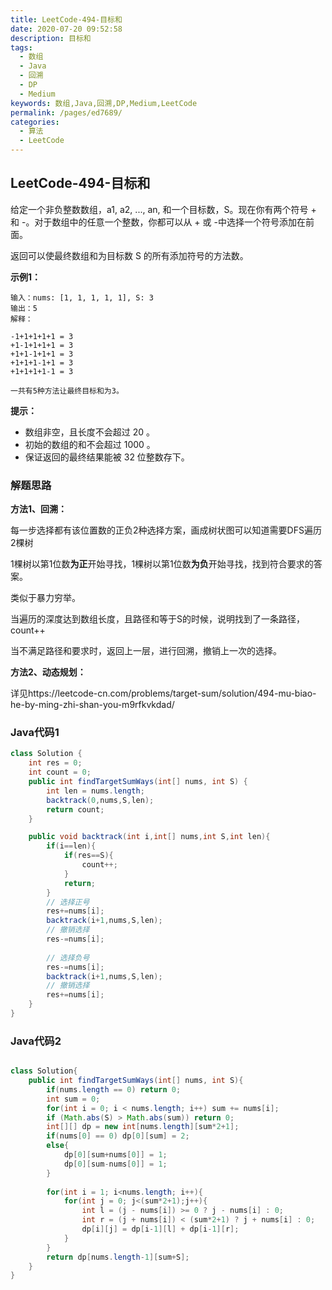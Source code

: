 ```yaml
---
title: LeetCode-494-目标和
date: 2020-07-20 09:52:58
description: 目标和
tags: 
  - 数组
  - Java
  - 回溯
  - DP
  - Medium
keywords: 数组,Java,回溯,DP,Medium,LeetCode
permalink: /pages/ed7689/
categories: 
  - 算法
  - LeetCode
---
```


## LeetCode-494-目标和

给定一个非负整数数组，a1, a2, ..., an, 和一个目标数，S。现在你有两个符号 + 和 -。对于数组中的任意一个整数，你都可以从 + 或 -中选择一个符号添加在前面。

返回可以使最终数组和为目标数 S 的所有添加符号的方法数。

<!--more-->

**示例1：**

```
输入：nums: [1, 1, 1, 1, 1], S: 3
输出：5
解释：

-1+1+1+1+1 = 3
+1-1+1+1+1 = 3
+1+1-1+1+1 = 3
+1+1+1-1+1 = 3
+1+1+1+1-1 = 3

一共有5种方法让最终目标和为3。
```

**提示：**

- 数组非空，且长度不会超过 20 。
- 初始的数组的和不会超过 1000 。
- 保证返回的最终结果能被 32 位整数存下。

### 解题思路

**方法1、回溯：**

每一步选择都有该位置数的正负2种选择方案，画成树状图可以知道需要DFS遍历2棵树

1棵树以第1位数**为正**开始寻找，1棵树以第1位数**为负**开始寻找，找到符合要求的答案。

类似于暴力穷举。

当遍历的深度达到数组长度，且路径和等于S的时候，说明找到了一条路径，count++

当不满足路径和要求时，返回上一层，进行回溯，撤销上一次的选择。

**方法2、动态规划：**

详见https://leetcode-cn.com/problems/target-sum/solution/494-mu-biao-he-by-ming-zhi-shan-you-m9rfkvkdad/

### Java代码1

```java
class Solution {
    int res = 0;
    int count = 0;
    public int findTargetSumWays(int[] nums, int S) {
        int len = nums.length;
        backtrack(0,nums,S,len);
        return count;
    }

    public void backtrack(int i,int[] nums,int S,int len){
        if(i==len){
            if(res==S){
                count++;
            }
            return;
        }
        // 选择正号
        res+=nums[i];
        backtrack(i+1,nums,S,len);
        // 撤销选择
        res-=nums[i];
        
        // 选择负号
        res-=nums[i];
        backtrack(i+1,nums,S,len);
        // 撤销选择
        res+=nums[i];
    }
}
```

### Java代码2

```java

class Solution{
    public int findTargetSumWays(int[] nums, int S){
        if(nums.length == 0) return 0;
        int sum = 0;
        for(int i = 0; i < nums.length; i++) sum += nums[i];
        if (Math.abs(S) > Math.abs(sum)) return 0;
        int[][] dp = new int[nums.length][sum*2+1];
        if(nums[0] == 0) dp[0][sum] = 2;
        else{
            dp[0][sum+nums[0]] = 1;
            dp[0][sum-nums[0]] = 1;
        }
        
        for(int i = 1; i<nums.length; i++){
            for(int j = 0; j<(sum*2+1);j++){
                int l = (j - nums[i]) >= 0 ? j - nums[i] : 0;
                int r = (j + nums[i]) < (sum*2+1) ? j + nums[i] : 0;
                dp[i][j] = dp[i-1][l] + dp[i-1][r];
            }
        }
        return dp[nums.length-1][sum+S];
    }
}
```

